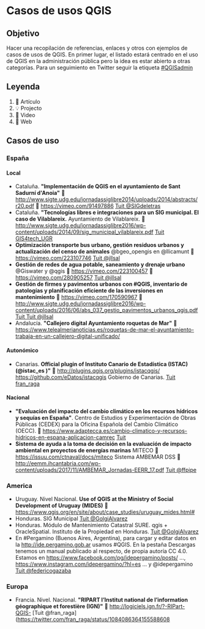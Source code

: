 # Casos de usos QGIS

## Objetivo

Hacer una recopilación de referencias, enlaces y otros con ejemplos de casos de usos de QGIS. 
En primer lugar, el listado estará centrado en el uso de QGIS en la administración pública pero la idea es estar abierto a otras categorías.
Para un seguimiento en Twitter seguir la etiqueta [#QGISadmin](https://twitter.com/hashtag/QGISadmon?src=hash)

## Leyenda

1. 📕 Artículo
1. 💡 Projecto
1. 🎥 Video
1. 📄 Web

## Casos de uso

### España

#### Local
- Cataluña. **"Implementación de QGIS en el ayuntamiento de Sant Sadurní d'Anoia"** 📕http://www.sigte.udg.edu/jornadassiglibre2014/uploads/2014/abstracts/r20.pdf 🎥 https://vimeo.com/91497886 [Tuit @SIGdeletras](https://twitter.com/SIGdeletras/status/1084057749900718080)
- Cataluña. **"Tecnologías libres e integraciones para un SIG municipal. El caso de Vilablareix.** Ayuntamiento de Vilablareix. 📕 http://www.sigte.udg.edu/jornadassiglibre2016/wp-content/uploads/2014/09/sig_municipal_vilablareix.pdf [Tuit GIS4tech_UGR](https://twitter.com/GIS4tech_UGR/status/1084375118258888712)
- **Optimización transporte bus urbano, gestión residuos urbanos y actualización del censo de animales** @bgeo_opengis en @llicamunt 🎥  https://vimeo.com/223107746  [Tuit @jllsal](https://twitter.com/jllsala/status/1084408381732016128)
- **Gestión de redes de agua potable, saneamiento y drenaje urbano** @Giswater y @qgis 🎥 https://vimeo.com/223100457  🎥 https://vimeo.com/280905257 [Tuit @jllsal](https://twitter.com/jllsala/status/1084410209685114880)
- **Gestión de firmes y pavimentos urbanos con #QGIS, inventario de patologías y planificación eficiente de las inversiones en mantenimiento** 🎥 https://vimeo.com/170590967 📕 http://www.sigte.udg.edu/jornadassiglibre2016/wp-content/uploads/2016/06/abs_037_gestio_pavimentos_urbanos_qgis.pdf [Tuit Tuit @jllsal](https://twitter.com/jllsala/status/1084413421662208001)
- Andalucía. **"Callejero digital Ayuntamiento roquetas de Mar"** 📄 https://www.telealmerianoticias.es/roquetas-de-mar-el-ayuntamiento-trabaja-en-un-callejero-digital-unificado/

#### Autonómico
- Canarias. **Official plugin of Instituto Canario de Estadística (ISTAC)  (@istac_es )"** 📄  http://plugins.qgis.org/plugins/istacqgis/ https://github.com/eDatos/istacqgis Gobierno de Canarias. [Tuit fran_raga](https://twitter.com/fran_raga/status/1084087414803574786)

#### Nacional
- **"Evaluación del impacto del cambio climático en los recursos hídricos y sequías en España"**. Centro de Estudios y Experimentación de Obras Públicas (CEDEX) para la Oficina Española del Cambio Climático (OECC). 📄  https://www.adaptecca.es/cambio-climatico-y-recursos-hidricos-en-espana-aplicacion-camrec [Tuit ](https://twitter.com/fran_raga/status/1084084861831393280)
- **Sistema de ayuda a la toma de decisión en la evaluación de impacto ambiental en proyectos de energías marinas** MITECO 📕 https://issuu.com/ctnaval/docs/miteco Sistema AMBEMAR DSS 📕 http://eemm.ihcantabria.com/wp-content/uploads/2017/11/AMBEMAR_Jornadas-EERR_17.pdf [Tuit @ffpipe](https://twitter.com/ffpipe/status/1084415979558457344)


### America
- Uruguay. Nivel Nacional. **Use of QGIS at the Ministry of Social Development of Uruguay (MIDES)** 📄  https://www.qgis.org/en/site/about/case_studies/uruguay_mides.html# 
- Honduras. SIG Municipal [Tuit @GolgiAlvarez](https://twitter.com/GolgiAlvarez/status/1084615371703926789)
- Honduras. Módulo de Mantenimiento Catastral SURE. qgis + OracleSpatial. Instituto de la Propiedad en Honduras. [Tuit @GolgiAlvarez](https://twitter.com/GolgiAlvarez/status/1084616445198254080)
- En #Pergamino (Buenos Aires, Argentina), para cargar y editar datos en la http://ide.pergamino.gob.ar  usamos #QGIS. En la pestaña Descargas tenemos un manual publicado al respecto, de propia autoría CC 4.0. Estamos en https://www.facebook.com/pg/idepergamino/posts/ …, https://www.instagram.com/idepergamino/?hl=es … y @idepergamino [Tuit @federicogazaba](https://twitter.com/federicogazaba/status/1084433643693588480)

### Europa
- Francia. Nivel. Nacional. **"RIPART  l’Institut national de l’information géographique et forestière (IGN)"** 📄  http://logiciels.ign.fr/?-RIPart-QGIS- [Tuit @fran_raga](https://twitter.com/fran_raga/status/1084086364155588608


